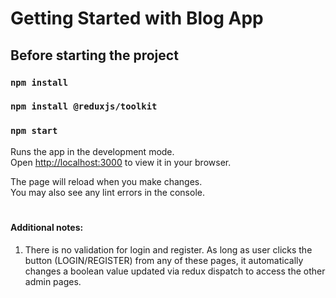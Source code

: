 # Getting Started with Blog App


## Before starting the project

### `npm install`

### `npm install @reduxjs/toolkit`

### `npm start`

Runs the app in the development mode.\
Open [http://localhost:3000](http://localhost:3000) to view it in your browser.

The page will reload when you make changes.\
You may also see any lint errors in the console.

#
#### Additional notes:
1.  There is no validation for login and register. As long as user clicks the button (LOGIN/REGISTER) from any of these pages, it automatically changes a boolean value updated via redux dispatch to access the other admin pages.
